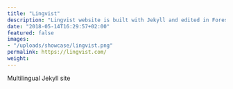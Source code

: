 ```yaml
---
title: "Lingvist"
description: "Lingvist website is built with Jekyll and edited in Forestry"
date: "2018-05-14T16:29:57+02:00"
featured: false
images:
- "/uploads/showcase/lingvist.png"
permalink: https://lingvist.com/
weight:
---
```


Multilingual Jekyll site
